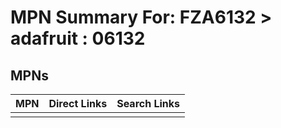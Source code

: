 



# MPN Summary For: FZA6132 > adafruit : 06132

## MPNs
  

|MPN|Direct Links|Search Links|
| :--- | :--- | :--- |
||||
